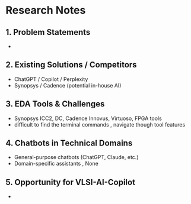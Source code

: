 # Research Notes

## 1. Problem Statements
- 

## 2. Existing Solutions / Competitors
- ChatGPT / Copilot / Perplexity
- Synopsys / Cadence (potential in-house AI)

## 3. EDA Tools & Challenges
- Synopsys ICC2, DC, Cadence Innovus, Virtuoso, FPGA tools
- difficult to find the terminal commands , navigate though tool features

## 4. Chatbots in Technical Domains
- General-purpose chatbots (ChatGPT, Claude, etc.)
- Domain-specific assistants , None

## 5. Opportunity for VLSI-AI-Copilot
- 

